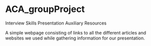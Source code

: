 # ACA_groupProject
Interview Skills Presentation Auxiliary Resources

A simple webpage consisting of links to all the different articles and websites we used while gathering information for our presentation.
